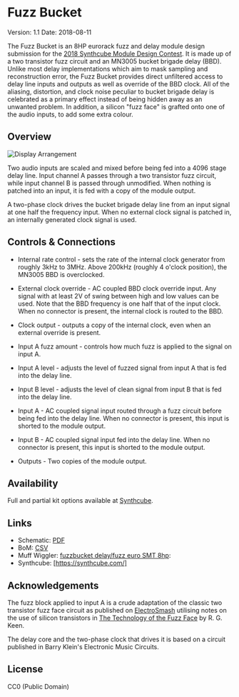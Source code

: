 # Fuzz Bucket

Version: 1.1
Date: 2018-08-11

The Fuzz Bucket is an 8HP eurorack fuzz and delay module design
submission for the
[2018 Synthcube Module Design Contest](https://www.muffwiggler.com/forum/viewtopic.php?f=4&t=200914).
It is made up of a two transistor fuzz circuit and an MN3005 bucket
brigade delay (BBD). Unlike most delay implementations which aim to
mask sampling and reconstruction error, the Fuzz Bucket provides
direct unfiltered access to delay line inputs and outputs as well
as override of the BBD clock. All of the aliasing, distortion,
and clock noise peculiar to bucket brigade delay is celebrated
as a primary effect instead of being hidden away as an unwanted
problem. In addition, a silicon "fuzz face" is grafted onto
one of the audio inputs, to add some extra colour.

## Overview

![Display Arrangement](fuzzbucket_block.svgz "Block Diagram")

Two audio inputs are scaled and mixed before being fed into
a 4096 stage delay line. Input channel A passes through
a two transistor fuzz circuit, while input channel B is
passed through unmodified. When nothing is patched into an
input, it is fed with a copy of the module output.

A two-phase clock drives the bucket brigade delay line from
an input signal at one half the frequency input. When
no external clock signal is patched in, an internally generated
clock signal is used.

## Controls & Connections

 - Internal rate control - sets the rate of the internal
   clock generator from roughly 3kHz to 3MHz. Above 200kHz
   (roughly 4 o'clock position), the MN3005 BBD is overclocked.

 - External clock override - AC coupled BBD clock override
   input. Any signal with at least 2V of swing between high
   and low values can be used. Note that the BBD frequency
   is one half that of the input clock. When no connector
   is present, the internal clock is routed to the BBD.

 - Clock output - outputs a copy of the internal clock,
   even when an external override is present.

 - Input A fuzz amount - controls how much fuzz is applied
   to the signal on input A.

 - Input A level - adjusts the level of fuzzed signal from
   input A that is fed into the delay line.

 - Input B level - adjusts the level of clean signal from
   input B that is fed into the delay line.

 - Input A - AC coupled signal input routed through
   a fuzz circuit before being fed into the delay line.
   When no connector is present, this input is shorted to the
   module output.

 - Input B - AC coupled signal input fed into the delay line.
   When no connector is present, this input is shorted to the
   module output.

 - Outputs - Two copies of the module output.

## Availability

Full and partial kit options available at
[Synthcube](https://synthcube.com/cart/tags/fuzzbucket).

## Links

 - Schematic: [PDF](fuzzbucket_schematic-1.1.pdf)
 - BoM: [CSV](fuzzbucket_bom.csv)
 - Muff Wiggler: [fuzzbucket delay/fuzz euro SMT 8hp](https://muffwiggler.com/forum/viewtopic.php?f=17&t=214588): 
 - Synthcube: [https://synthcube.com/]

## Acknowledgements

The fuzz block applied to input A is a crude adaptation
of the classic two transistor fuzz face circuit as published on
[ElectroSmash](https://www.electrosmash.com/fuzz-face)
utilising notes on the use of silicon transistors in 
[The Technology of the Fuzz Face](http://www.geofex.com/Article_Folders/fuzzface/fftech.htm)
by R. G. Keen.

The delay core and the two-phase clock that drives it is based
on a circuit published in Barry Klein's Electronic Music Circuits.

## License

CC0 (Public Domain)

